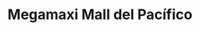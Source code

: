 ---
title: "Megamaxi Mall del Pacífico"
url: /manta/megamaxi-mall-del-pacifico/
shop: supermercado
---